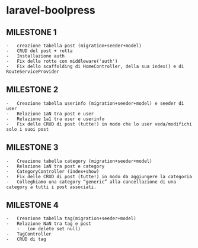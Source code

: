 # laravel-boolpress

## MILESTONE 1

    -   creazione tabella post (migration+seeder+model)
    -   CRUD del post + rotta
    -   Installazione auth
    -   Fix delle rotte con middleware('auth')
    -   Fix dello scaffolding di HomeController, della sua index() e di RouteServiceProvider

## MILESTONE 2

    -   Creazione tabella userinfo (migration+seeder+model) e seeder di user
    -   Relazione 1aN tra post e user
    -   Relazione 1a1 tra user e userinfo
    -   Fix delle CRUD di post (tutte!) in modo che lo user veda/modifichi solo i suoi post

## MILESTONE 3

    -   Creazione tabella category (migration+seeder+model)
    -   Relazione 1aN tra post e category
    -   CategoryController (index+show)
    -   Fix delle CRUD di post (tutte!) in modo da aggiungere la categoria
    -   Colleghiamo una category “generic” alla cancellazione di una category a tutti i post associati.

## MILESTONE 4

    -   Creazione tabella tag(migration+seeder+model)
    -   Relazione NaN tra tag e post
        -   (on delete set null)
    -   TagController
    -   CRUD di tag
